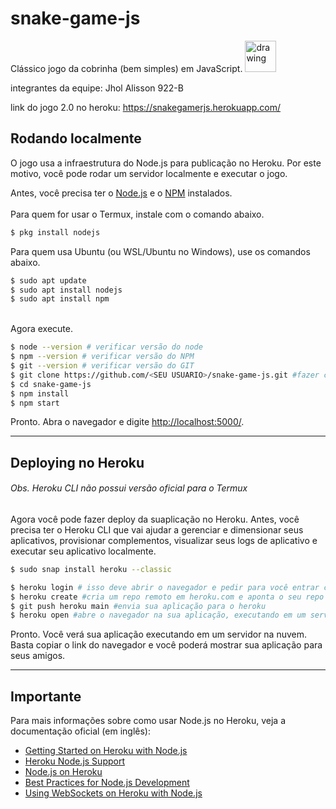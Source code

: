 # snake-game-js
Clássico jogo da cobrinha (bem simples) em JavaScript.
<img src="sprite-snake.jpg" alt="drawing" width="50"/>

integrantes da equipe: Jhol Alisson 922-B

link do jogo 2.0 no heroku: https://snakegamerjs.herokuapp.com/

<!-- ## Rodando localmente 1 (apenas para alunos usando o computador)
Você pode rodar o jogo abrindo o arquivo [_views/pages/jogo.html_](views/pages/jogo.html) com o seu navegador.

```sh
$ git clone https://github.com/ifal-riolargo/snake-game-js.git # clone a aplicação para sua máquina local (ou faça antes um fork e clone do seu próprio repositório)
$ cd snake-game-js
$ firefox views/pages/jogo.html # ou use outro navegador ex. google-chrome 
```

---- -->

## Rodando localmente 
O jogo usa a infraestrutura do Node.js para publicação no Heroku. Por este motivo, você pode rodar um servidor localmente e executar o jogo.

Antes, você precisa ter o [Node.js](http://nodejs.org/) e o [NPM](https://www.npmjs.com/) instalados.
<br><br>
Para quem for usar o Termux, instale com o comando abaixo.
```sh 
$ pkg install nodejs
```

Para quem usa Ubuntu (ou WSL/Ubuntu no Windows), use os comandos abaixo.
```sh 
$ sudo apt update
$ sudo apt install nodejs
$ sudo apt install npm
```
<br>
Agora execute.

```sh
$ node --version # verificar versão do node
$ npm --version # verificar versão do NPM
$ git --version # verificar versão do GIT
$ git clone https://github.com/<SEU USUARIO>/snake-game-js.git #fazer clone do projeto (no seu fork)
$ cd snake-game-js
$ npm install
$ npm start
```

Pronto. Abra o navegador e digite [http://localhost:5000/](http://localhost:5000/).

----

## Deploying no Heroku
###### Obs. Heroku CLI não possui versão oficial para o Termux

Agora você pode fazer deploy da suaplicação no Heroku.
Antes, você precisa ter o Heroku CLI que vai ajudar a gerenciar e dimensionar seus aplicativos, provisionar complementos, visualizar seus logs de aplicativo e executar seu aplicativo localmente. 

```sh
$ sudo snap install heroku --classic 
```



```sh
$ heroku login # isso deve abrir o navegador e pedir para você entrar com seu login e senha no Heroku
$ heroku create #cria um repo remoto em heroku.com e aponta o seu repo local para lá 
$ git push heroku main #envia sua aplicação para o heroku
$ heroku open #abre o navegador na sua aplicação, executando em um servidor na nuvem
```

Pronto. Você verá sua aplicação executando em um servidor na nuvem. Basta copiar o link do navegador e você poderá mostrar sua aplicação para seus amigos.

<!-- or

[![Deploy to Heroku](https://www.herokucdn.com/deploy/button.png)](https://heroku.com/deploy) -->

----

## Importante

Para mais informações sobre como usar Node.js no Heroku, veja a documentação oficial (em inglês):

- [Getting Started on Heroku with Node.js](https://devcenter.heroku.com/articles/getting-started-with-nodejs)
- [Heroku Node.js Support](https://devcenter.heroku.com/articles/nodejs-support)
- [Node.js on Heroku](https://devcenter.heroku.com/categories/nodejs)
- [Best Practices for Node.js Development](https://devcenter.heroku.com/articles/node-best-practices)
- [Using WebSockets on Heroku with Node.js](https://devcenter.heroku.com/articles/node-websockets)
